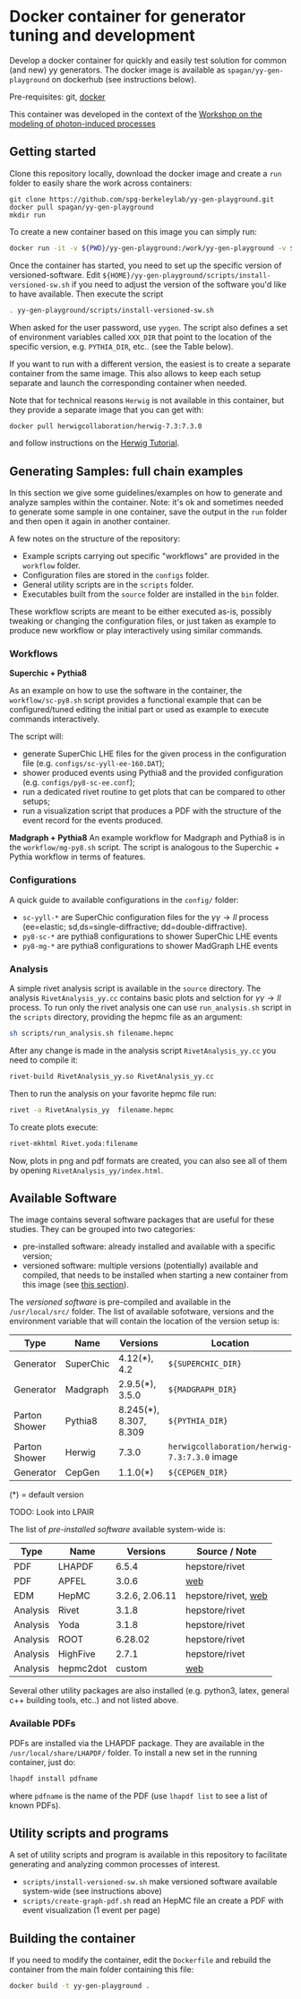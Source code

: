 # Docker container for generator tuning and development

Develop a docker container for quickly and easily test solution for common (and new) yy generators.
The docker image is available as `spagan/yy-gen-playground` on dockerhub (see instructions below).

Pre-requisites: git, [docker](https://docs.docker.com/get-docker/)

This container was developed in the context of the [Workshop on the modeling of photon-induced processes](https://conference.ippp.dur.ac.uk/event/1193/)

## Getting started
Clone this repository locally, download the docker image and create a `run` folder to easily share the work across containers:
```
git clone https://github.com/spg-berkeleylab/yy-gen-playground.git
docker pull spagan/yy-gen-playground
mkdir run
```

To create a new container based on this image you can simply run:
```bash
docker run -it -v ${PWD}/yy-gen-playground:/work/yy-gen-playground -v ${PWD}/run:/work/run -- spagan/yy-gen-playground:0.4 /bin/bash
```

Once the container has started, you need to set up the specific version of versioned-software. Edit `${HOME}/yy-gen-playground/scripts/install-versioned-sw.sh` if you need to adjust the version of the software you'd like to have available. Then execute the script
```bash
. yy-gen-playground/scripts/install-versioned-sw.sh
```
When asked for the user password, use `yygen`.
The script also defines a set of environment variables called `XXX_DIR` that point to the location of the specific version, e.g. `PYTHIA_DIR`, etc.. (see the Table below).

If you want to run with a different version, the easiest is to create a separate container from the same image. This also allows to keep each setup separate and launch the corresponding container when needed.

Note that for technical reasons `Herwig` is not available in this container, but they provide a separate image that you can get with:
```bash
docker pull herwigcollaboration/herwig-7.3:7.3.0
```
and follow instructions on the [Herwig Tutorial](https://phab.hepforge.org/w/herwigtutorial/).

## Generating Samples: full chain examples
In this section we give some guidelines/examples on how to generate and analyze samples within the container.
Note: it's ok and sometimes needed to generate some sample in one container, save the output in the `run` folder and then open it again in another container.

A few notes on the structure of the repository:
* Example scripts carrying out specific "workflows" are provided in the `workflow` folder.
* Configuration files are stored in the `configs` folder.
* General utility scripts are in the `scripts` folder.
* Executables built from the `source` folder are installed in the `bin` folder.

These workflow scripts are meant to be either executed as-is, possibly tweaking or changing the configuration files, or just taken as example to produce new workflow or play interactively using similar commands. 

### Workflows 

**Superchic + Pythia8**

As an example on how to use the software in the container, the `workflow/sc-py8.sh` script
provides a functional example that can be configured/tuned editing the initial part or used as example to execute commands interactively. 

The script will:
* generate SuperChic LHE files for the given process in the configuration file (e.g. `configs/sc-yyll-ee-160.DAT`);
* shower produced events using Pythia8 and the provided configuration (e.g. `configs/py8-sc-ee.conf`);
* run a dedicated rivet routine to get plots that can be compared to other setups;
* run a visualization script that produces a PDF with the structure of the event record for the events produced.

**Madgraph + Pythia8**
An example workflow for Madgraph and Pythia8 is in the `workflow/mg-py8.sh` script.
The script is analogous to the Superchic + Pythia workflow in terms of features.

### Configurations
A quick guide to available configurations in the `config/` folder:
* `sc-yyll-*` are SuperChic configuration files for the $\gamma\gamma\to ll$ process (ee=elastic; sd,ds=single-diffractive; dd=double-diffractive).
* `py8-sc-*` are pythia8 configurations to shower SuperChic LHE events
* `py8-mg-*` are pythia8 configurations to shower MadGraph LHE events

### Analysis

A simple rivet analysis script is available in the `source` directory. The analysis `RivetAnalysis_yy.cc` contains basic plots and selction for $\gamma\gamma\to ll$ process. To run only the rivet analysis one can use `run_analysis.sh` script in the `scripts` directory, providing the hepmc file as an argument:
```bash
sh scripts/run_analysis.sh filename.hepmc
```
After any change is made in the analysis script `RivetAnalysis_yy.cc` you need to compile it:
```bash
rivet-build RivetAnalysis_yy.so RivetAnalysis_yy.cc
```
Then to run the analysis on your favorite hepmc file run:
```bash
rivet -a RivetAnalysis_yy  filename.hepmc
```
To create plots execute:
```bash
rivet-mkhtml Rivet.yoda:filename
```
Now, plots in png and pdf formats are created, you can also see all of them by opening `RivetAnalysis_yy/index.html`.


## Available Software
The image contains several software packages that are useful for these studies. They can be grouped into two categories:
* pre-installed software: already installed and available with a specific version;
* versioned software: multiple versions (potentially) available and compiled, that needs to be installed when starting a new container from this image (see [this section](#getting-started-container-environment-and-version-setup)).

The *versioned software* is pre-compiled and available in the `/usr/local/src/` folder. The list of available sofotware, versions and the environment variable that will contain the location of the version setup is:

| Type | Name | Versions | Location  |
|------|------|----------|-----------|
| Generator | SuperChic | 4.12(*), 4.2 | `${SUPERCHIC_DIR}`|
| Generator | Madgraph  | 2.9.5(*), 3.5.0 | `${MADGRAPH_DIR}` |
| Parton Shower | Pythia8 | 8.245(*), 8.307, 8.309 | `${PYTHIA_DIR}` |
| Parton Shower | Herwig  | 7.3.0 | `herwigcollaboration/herwig-7.3:7.3.0` image |
| Generator     | CepGen  | 1.1.0(*)  | `${CEPGEN_DIR}` |

(*) = default version

TODO: Look into LPAIR

The list of *pre-installed software* available system-wide is:

| Type | Name | Versions | Source / Note  |
|------|------|----------|--------|
| PDF       | LHAPDF    | 6.5.4 | hepstore/rivet |
| PDF       | APFEL     | 3.0.6 | [web](https://github.com/scarrazza/apfel) |
| EDM       | HepMC     | 3.2.6, 2.06.11 | hepstore/rivet, [web](http://hepmc.web.cern.ch/hepmc/) |
| Analysis      | Rivet   | 3.1.8 | hepstore/rivet |
| Analysis      | Yoda    | 3.1.8 | hepstore/rivet |
| Analysis      | ROOT    | 6.28.02 | hepstore/rivet |
| Analysis      | HighFive | 2.7.1 | hepstore/rivet |
| Analysis      | hepmc2dot | custom | [web](https://github.com/spagangriso/hepmc2dot) |

Several other utility packages are also installed (e.g. python3, latex, general c++ building tools, etc..) and not listed above.

### Available PDFs
PDFs are installed via the LHAPDF package. They are available in the `/usr/local/share/LHAPDF/` folder.
To install a new set in the running container, just do:
```bash
lhapdf install pdfname
```
where `pdfname` is the name of the PDF (use `lhapdf list` to see a list of known PDFs).


## Utility scripts and programs
A set of utility scripts and program is available in this repository to facilitate generating and analyzing common processes of interest.

* `scripts/install-versioned-sw.sh` make versioned software available system-wide (see instructions above)
* `scripts/create-graph-pdf.sh` read an HepMC file an create a PDF with event visualization (1 event per page)

## Building the container
If you need to modify the container, edit the `Dockerfile` and rebuild the container from the main folder containing this file:
```bash
docker build -t yy-gen-playground .
```
